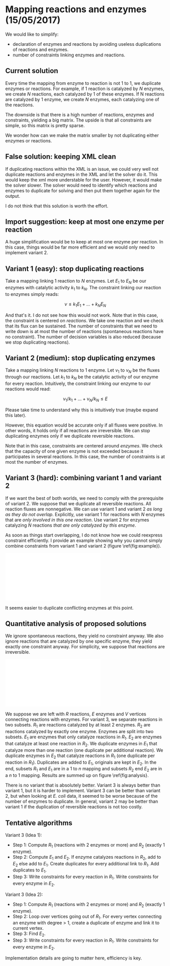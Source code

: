 
Mapping reactions and enzymes (15/05/2017)
==========================================

We would like to simplify:

- declaration of enzymes and reactions by avoiding useless duplications
  of reactions and enzymes.
- number of constraints linking enzymes and reactions.
	
Current solution
----------------
Every time the mapping from enzyme to reaction is not 1 to 1, we duplicate
enzymes or reactions. For example, if 1 reaction is catalyzed by $N$ enzymes,
we create $N$ reactions, each catalyzed by 1 of these enzymes. If N reactions
are catalyzed by 1 enzyme, we create $N$ enzymes, each catalyzing one of the
reactions.

The downside is that there is a high number of reactions, enzymes and
constraints, yielding a big matrix. The upside is that all constraints are 
simple, so this matrix is pretty sparse.

We wonder how can we make the matrix smaller by not duplicating either
enzymes or reactions.

False solution: keeping XML clean
---------------------------------
If duplicating reactions within the XML is an issue, we could very well not 
duplicate reactions and enzymes in the XML and let the solver do it. This 
would keep the xml more understable for the user. However, it would make the
solver slower. The solver would need to identify which reactions and enzymes
to duplicate for solving and then put them together again for the output. 

I do not think that this solution is worth the effort.

Import suggestion: keep at most one enzyme per reaction
-------------------------------------------------------
A huge simplification would be to keep at most one enzyme per reaction. In
this case, things would be far more efficient and 
we would only need to implement variant 2.

Variant 1 (easy): stop duplicating reactions
-----------------------------------------
Take a mapping linking 1 reaction to $N$ enzymes. Let $E_1$ to $E_N$ be our
enzymes with catalytic activity $k_1$ to $k_N$. The constraint linking our
reaction to enzymes simply reads:

$$ \nu \leq k_1 E_1 + ... + k_N E_N $$

And that's it. I do not see how this would not work. Note that in this case,
the constraint is centered on *reactions*. We take one reaction and
we check that its flux can be sustained. The number of constraints that we need
to write down is at most the number of reactions (spontaneous reactions have
no constraint). The number of decision variables is also reduced (because
we stop duplicating reactions).

Variant 2 (medium): stop duplicating enzymes
-----------------------------------------
Take a mapping linking $N$ reactions to 1 enzyme. Let $\nu_1$ to $\nu_N$ be
the fluxes through our reactions. Let $k_1$ to $k_N$ be the catalytic activity
of our enzyme for every reaction. Intuitively, the constraint linking our
enzyme to our reactions would read:

$$ \nu_1 / k_1 + ... + \nu_N / k_N \leq E $$

Please take time to understand why this is intuitively true (maybe expand
this later).

However, this equation would be accurate only if all fluxes were positive. In
other words, it holds only if all reactions are irreversible. We can stop
duplicating enzymes only if we duplicate reversible reactions. 

Note that in this case, constraints are centered around *enzymes*. We check
that the capacity of one given enzyme is not exceeded because it participates
in several reactions. In this case, the number of constraints is at most the
number of enzymes.


Variant 3 (hard): combining variant 1 and variant 2
------------------------------------------
If we want the best of both worlds, we need to comply with the prerequisite of
variant 2. We suppose that we duplicate all reversible reactions. All reaction
fluxes are nonnegative. We can use variant 1 and variant 2 
*as long as they do not overlap*. 
Explicitly, use variant 1 for reactions with $N$ enzymes that are *only
involved in this one reaction*. Use variant 2 for enzymes catalyzing 
$N$ reactions *that are only catalyzed by this enzyme*.

As soon as things start overlapping, I do not know how we could reexpress
constraint efficiently. I provide an example showing why you cannot 
simply combine constraints from variant 1 and variant 2 
(figure \ref{fig:example}).

![Example \label{fig:example}][example]

It seems easier to duplicate conflicting enzymes at this point.


Quantitative analysis of proposed solutions
-------------------------------------------
We ignore spontaneous reactions, they yield no constraint anyway. We also
ignore reactions that are catalyzed by one specific enzyme, they yield exactly
one constraint anyway. For simplicity, we suppose that reactions are 
irreversible.

![Analysis of variant performance 
(values in parentheses are rough estimates for *E. coli*)
\label{fig:analysis}][analysis]

We suppose we are left with $R$ reactions, $E$ enzymes and $V$ vertices
connecting reactions with enzymes. 
For variant 3, we separate reactions in two subsets. $R_1$ are reactions
catalyzed by at least 2 enzymes. $R_2$ are reactions catalyzed by exactly one
enzyme. Enzymes are split into two subsets. $E_1$ are enzymes that
only catalyze reactions in $R_1$. $E_2$ are enzymes that catalyze at least one
reaction in $R_2$. 
We duplicate enzymes in $E_1$ that catalyze more than one reaction
(one duplicate per additional reaction).
We duplicate enzymes in $E_2$ that catalyze reactions in $R_1$
(one duplicate per reaction in $R_1$).
Duplicates are added to $E_1$, originals are kept in $E_2$. 
In the end, subsets $R_1$ and $E_1$ are in a 1 to $n$ mapping
and subsets $R_2$ end $E_2$ are in a $n$ to $1$ mapping.
Results are summed up on figure \ref{fig:analysis}.

There is no variant that is absolutely better. 
Variant 3 is always better than variant 1, but it is harder to implement. 
Variant 3 can be better than variant 2, but when looking at *E. coli* data,
it seemed to be worse because of the number of enzymes to duplicate. In general,
variant 2 may be better than variant 1 if the duplication of reversible
reactions is not too costly.

Tentative algorithms
-------------------
Variant 3 (Idea 1):

- Step 1: Compute $R_1$ (reactions with 2 enzymes or more) and 
  $R_2$ (exactly 1 enzyme).
- Step 2: Compute $E_1$ and $E_2$. If enzyme catalyzes reactions in $R_2$, add
  to $E_2$ else add to $E_1$. Create duplicates for every additional link to
  $R_1$. Add duplicates to $E_1$.
- Step 3: Write constraints for every reaction in $R_1$. Write constraints
  for every enzyme in $E_2$.
	
Variant 3 (Idea 2):
- Step 1: Compute $R_1$ (reactions with 2 enzymes or more) and 
  $R_2$ (exactly 1 enzyme).
- Step 2: Loop over vertices going out of $R_1$. For every vertex connecting
  an enzyme with degree > 1, create a duplicate of enzyme and link it to
  current vertex.
- Step 3: Find $E_2$.
- Step 3: Write constraints for every reaction in $R_1$. Write constraints
  for every enzyme in $E_2$.
  
Implementation details are going to matter here, efficiency is key.

[analysis]: enzyme_reaction_analysis.pdf
[example]: enzyme_reaction_example.pdf
